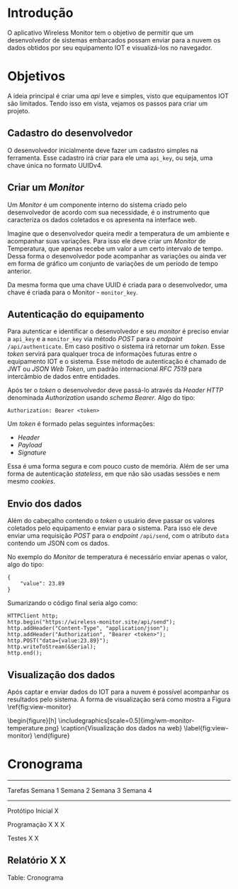 # Introdução

O aplicativo Wireless Monitor tem o objetivo de permitir que um
desenvolvedor de sistemas embarcados possam enviar para a nuvem
os dados obtidos por seu equipamento IOT e visualizá-los no navegador.

# Objetivos

A ideia principal é criar uma _api_ leve e simples, visto que
equipamentos IOT são limitados. Tendo isso em vista, vejamos os
passos para criar um projeto.

## Cadastro do desenvolvedor

O desenvolvedor inicialmente deve fazer um cadastro simples na ferramenta.
Esse cadastro irá criar para ele uma `api_key`, ou seja, uma chave
única no formato UUIDv4.

## Criar um _Monitor_

Um _Monitor_ é um componente interno do sistema criado pelo desenvolvedor
de acordo com sua necessidade, é o instrumento que caracteriza os dados
coletados e os apresenta na interface web.

Imagine que o desenvolvedor queira medir a temperatura de um ambiente
e acompanhar suas variações. Para isso ele deve criar um _Monitor_ de
Temperatura, que apenas recebe um valor a um certo intervalo de tempo.
Dessa forma o desenvolvedor pode acompanhar as variações ou ainda
ver em forma de gráfico um conjunto de variações de um período de tempo
anterior.

Da mesma forma que uma chave UUID é criada para o desenvolvedor, uma
chave é criada para o Monitor - `monitor_key`.

## Autenticação do equipamento

Para autenticar e identificar o desenvolvedor e seu _monitor_ é preciso
enviar a `api_key` e a `monitor_key` via método _POST_ para o _endpoint_
`/api/authenticate`. Em caso positivo o sistema irá retornar um _token_.
Esse _token_ servirá para qualquer troca de informações futuras entre
o equipamento IOT e o sistema. Esse método de autenticação é chamado de
JWT ou _JSON Web Token_, um padrão internacional _RFC 7519_ para intercâmbio
de dados entre entidades.

Após ter o _token_ o desenvolvedor deve passá-lo através da _Header HTTP_
denominada _Authorization_ usando _schema Bearer_. Algo do tipo:

~~~
Authorization: Bearer <token>
~~~

Um _token_ é formado pelas seguintes informações:

* _Header_
* _Payload_
* _Signature_

Essa é uma forma segura e com pouco custo de memória. Além de ser
uma forma de autenticação _stateless_, em que não são usadas sessões
e nem mesmo _cookies_.

## Envio dos dados

Além do cabeçalho contendo o _token_ o usuário deve passar os valores
coletados pelo equipamento e enviar para o sistema. Para isso ele
deve enviar uma requisição _POST_ para o _endpoint_ `/api/send`,
com o atributo `data` contendo um JSON com os dados.

No exemplo do _Monitor_ de temperatura é necessário enviar apenas
o valor, algo do tipo:

~~~
{
	"value": 23.89
}
~~~

Sumarizando o código final seria algo como:

~~~
HTTPClient http;
http.begin("https://wireless-monitor.site/api/send");
http.addHeader("Content-Type", "application/json");
http.addHeader("Authorization", "Bearer <token>");
http.POST("data={value:23.89}");
http.writeToStream(&Serial);
http.end();
~~~

## Visualização dos dados

Após captar e enviar dados do IOT para a nuvem é possível acompanhar
os resultados pelo sistema. A forma de visualização será como mostra a
Figura \ref{fig:view-monitor}

\begin{figure}[h]
	\includegraphics[scale=0.5]{img/wm-monitor-temperature.png}
	\caption{Visualização dos dados na web} \label{fig:view-monitor}
\end{figure}

# Cronograma

-------------------------------------------------------------------------------
Tarefas                              Semana 1   Semana 2   Semana 3   Semana 4
-----------------------------------  ---------  ---------  ---------  ---------
Protótipo Inicial                        X

Programação                              X          X          X

Testes                                                         X          X

Relatório                                X                                X
-------------------------------------------------------------------------------

Table: Cronograma